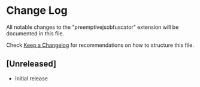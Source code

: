 # Change Log
All notable changes to the "preemptivejsobfuscator" extension will be documented in this file.

Check [Keep a Changelog](http://keepachangelog.com/) for recommendations on how to structure this file.

## [Unreleased]
- Initial release